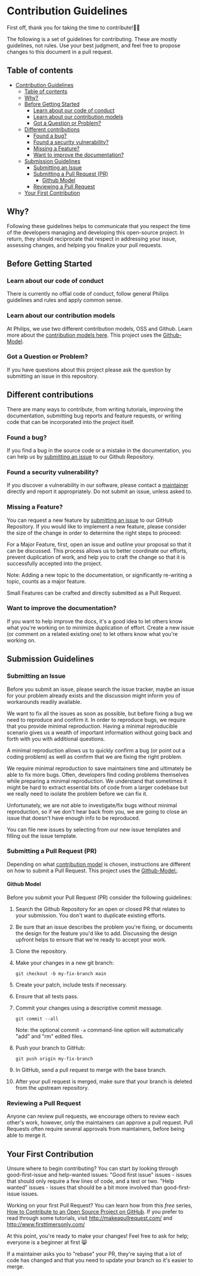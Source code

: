 # Contribution Guidelines

First off, thank you for taking the time to contribute!🎉💪

The following is a set of guidelines for contributing. These are mostly guidelines, not rules.
Use your best judgment, and feel free to propose changes to this document in a pull request.

## Table of contents

- [Contribution Guidelines](#contribution-guidelines)
  - [Table of contents](#table-of-contents)
  - [Why?](#why)
  - [Before Getting Started](#before-getting-started)
    - [Learn about our code of conduct](#learn-about-our-code-of-conduct)
    - [Learn about our contribution models](#learn-about-our-contribution-models)
    - [Got a Question or Problem?](#got-a-question-or-problem)
  - [Different contributions](#different-contributions)
    - [Found a bug?](#found-a-bug)
    - [Found a security vulnerability?](#found-a-security-vulnerability)
    - [Missing a Feature?](#missing-a-feature)
    - [Want to improve the documentation?](#want-to-improve-the-documentation)
  - [Submission Guidelines](#submission-guidelines)
    - [Submitting an Issue](#submitting-an-issue)
    - [Submitting a Pull Request (PR)](#submitting-a-pull-request-pr)
      - [Github Model](#github-model)
    - [Reviewing a Pull Request](#reviewing-a-pull-request)
  - [Your First Contribution](#your-first-contribution)

## Why?

Following these guidelines helps to communicate that you respect the time of the developers managing and developing this open-source project. In return, they should reciprocate that respect in addressing your issue, assessing changes, and helping you finalize your pull requests.

## Before Getting Started

### Learn about our code of conduct

There is currently no offial code of conduct, follow general Philips guidelines and rules and apply common sense.

### Learn about our contribution models

At Philips, we use two different contribution models, OSS and Github.
Learn more about the [contribution models here](https://confluence.atlas.philips.com/display/GITHUB/Contribution+Models).
This project uses the [Github-Model](#github-model).

### Got a Question or Problem?

If you have questions about this project please ask the question by submitting an issue
in this repository.

## Different contributions

There are many ways to contribute, from writing tutorials, improving the documentation, submitting bug reports and feature requests, or writing code that can be incorporated into the project itself.

### Found a bug?

If you find a bug in the source code or a mistake in the documentation, you can help us by [submitting an issue](#submitting-an-issue) to our Github Repository.

### Found a security vulnerability?

If you discover a vulnerability in our software, please contact a [maintainer](MAINTAINERS.md) directly and report it appropriately.
Do not submit an issue, unless asked to.

### Missing a Feature?

You can request a new feature by [submitting an issue](#submitting-an-issue) to our GitHub Repository. If you would like to implement a new feature, please consider the size of the change in order to determine the right steps to proceed:

For a Major Feature, first, open an issue and outline your proposal so that it can be discussed. This process allows us to better coordinate our efforts, prevent duplication of work, and help you to craft the change so that it is successfully accepted into the project.

Note: Adding a new topic to the documentation, or significantly re-writing a topic, counts as a major feature.

Small Features can be crafted and directly submitted as a Pull Request.

### Want to improve the documentation?

If you want to help improve the docs, it's a good idea to let others know what you're working on to minimize duplication of effort.
Create a new issue (or comment on a related existing one) to let others know what you're working on.

## Submission Guidelines

### Submitting an Issue

Before you submit an issue, please search the issue tracker, maybe an issue for your problem already exists and the discussion might inform you of workarounds readily available.

We want to fix all the issues as soon as possible, but before fixing a bug we need to reproduce and confirm it. In order to reproduce bugs, we require that you provide minimal reproduction. Having a minimal reproducible scenario gives us a wealth of important information without going back and forth with you with additional questions.

A minimal reproduction allows us to quickly confirm a bug (or point out a coding problem) as well as confirm that we are fixing the right problem.

We require minimal reproduction to save maintainers time and ultimately be able to fix more bugs. Often, developers find coding problems themselves while preparing a minimal reproduction. We understand that sometimes it might be hard to extract essential bits of code from a larger codebase but we really need to isolate the problem before we can fix it.

Unfortunately, we are not able to investigate/fix bugs without minimal reproduction, so if we don't hear back from you, we are going to close an issue that doesn't have enough info to be reproduced.

You can file new issues by selecting from our new issue templates and filling out the issue template.

### Submitting a Pull Request (PR)

Depending on what [contribution model](#learn-about-our-contribution-models) is chosen, instructions are different on how to submit a Pull Request.
This project uses the [Github-Model:](#github-model).

#### Github Model

Before you submit your Pull Request (PR) consider the following guidelines:

1. Search the Github Repository for an open or closed PR that relates to your submission.
   You don't want to duplicate existing efforts.

1. Be sure that an issue describes the problem you're fixing, or documents the design for the feature you'd like to add.
   Discussing the design upfront helps to ensure that we're ready to accept your work.

1. Clone the repository.

1. Make your changes in a new git branch:

   ```shell
   git checkout -b my-fix-branch main
   ```

1. Create your patch, include tests if necessary.

1. Ensure that all tests pass.

1. Commit your changes using a descriptive commit message.

   ```shell
   git commit --all
   ```

   Note: the optional commit `-a` command-line option will automatically "add" and "rm" edited files.

1. Push your branch to GitHub:

   ```shell
   git push origin my-fix-branch
   ```

1. In GitHub, send a pull request to merge with the base branch.

1. After your pull request is merged, make sure that your branch is deleted from the upstream repository.

### Reviewing a Pull Request

Anyone can review pull requests, we encourage others to review each other's work, however, only the maintainers can approve a pull request.
Pull Requests often require several approvals from maintainers, before being able to merge it.

## Your First Contribution

Unsure where to begin contributing? You can start by looking through good-first-issue and help-wanted issues:
"Good first issue" issues - issues that should only require a few lines of code, and a test or two.
"Help wanted" issues - issues that should be a bit more involved than good-first-issue issues.

Working on your first Pull Request? You can learn how from this _free_ series, [How to Contribute to an Open Source Project on GitHub](https://app.egghead.io/playlists/how-to-contribute-to-an-open-source-project-on-github). If you prefer to read through some tutorials, visit <http://makeapullrequest.com/> and <http://www.firsttimersonly.com/>

At this point, you're ready to make your changes! Feel free to ask for help; everyone is a beginner at first :smile_cat:

If a maintainer asks you to "rebase" your PR, they're saying that a lot of code has changed and that you need to update your branch so it's easier to merge.
